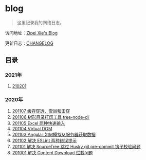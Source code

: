 # blog

> 这里记录我的网络日志。

访问地址：[Zipei Xie's Blog](https://blog.xiezipei.com/)

更新日志：[CHANGELOG](./CHANGELOG.md)

## 目录

### 2021年

1. [210201](./2021/210201.md)

### 2020年

1. [201107 缓存穿透、雪崩和击穿](./2020/201107.md)
2. [201106 树形目录打印工具 tree-node-cli](./2020/201106.md)
3. [201105 Excel 两种快速输入](./2020/201105.md)
4. [201104 Virtual DOM](./2020/201104.md)
5. [201103 Angular 如何模拟从服务器获取数据](./2020/201103.md)
6. [201102 解决 ESLint 两种错误提示](./2020/201102.md)
7. [201101 解决 SourceTree 跳过 Husky git pre-commit 钩子校验问题](./2020/201101.md)
8. [201001 解决 Content Download 过载问题](./2020/201001.md)
